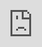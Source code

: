 <iframe src="https://docs.cloud.kabeers.network/static/research-kabeersnetwork/pdf-renderer/pdfjs-2.13.216-dist/web/viewer.html?file=https://docs.cloud.kabeers.network/static/research-kabeersnetwork/embedded-page/pdf/Object_Aware_SLAM_Based_on_Efficient_Quadric_Initialization_and_Joint_Data_Association.pdf" frameborder="0" style="overflow:hidden;overflow-x:hidden;overflow-y:hidden;height:100%;width:100%;position:absolute;top:0%;left:0px;right:0px;bottom:0px" height="100%" width="100%"></iframe>
<div id="BLOG_META_DATA" tags="BETA" heading="Object aware SLAM based on efficient quadric initalization and joint data association" cover-image="https://docs.cloud.kabeers.network/c/v/644e5bcd34d8c---MIT-SLAM-1.jpeg" type="fullscreenembed" style="visibility:hidden"></div>
